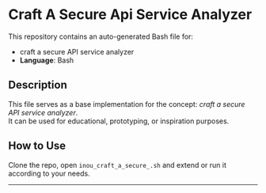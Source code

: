 # Craft A Secure Api Service Analyzer

This repository contains an auto-generated Bash file for:

- craft a secure API service analyzer
- **Language**: Bash

## Description

This file serves as a base implementation for the concept: *craft a secure API service analyzer*.  
It can be used for educational, prototyping, or inspiration purposes.

## How to Use

Clone the repo, open `inou_craft_a_secure_.sh` and extend or run it according to your needs.

---



